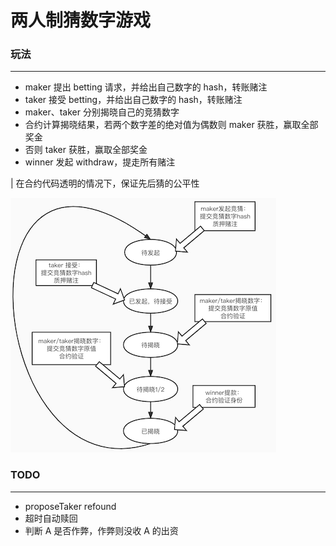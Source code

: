 # 两人制猜数字游戏

### 玩法

---

- maker 提出 betting 请求，并给出自己数字的 hash，转账赌注
- taker 接受 betting，并给出自己数字的 hash，转账赌注
- maker、taker 分别揭晓自己的竞猜数字
- 合约计算揭晓结果，若两个数字差的绝对值为偶数则 maker 获胜，赢取全部奖金
- 否则 taker 获胜，赢取全部奖金
- winner 发起 withdraw，提走所有赌注

| 在合约代码透明的情况下，保证先后猜的公平性

![流程图](./img/betting.png)

### TODO

---

- proposeTaker refound
- 超时自动赎回
- 判断 A 是否作弊，作弊则没收 A 的出资

